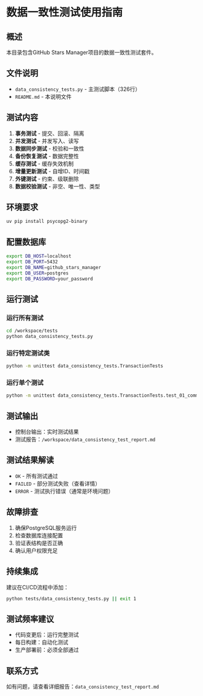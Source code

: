 # 数据一致性测试使用指南

## 概述
本目录包含GitHub Stars Manager项目的数据一致性测试套件。

## 文件说明
- `data_consistency_tests.py` - 主测试脚本（326行）
- `README.md` - 本说明文件

## 测试内容
1. **事务测试** - 提交、回滚、隔离
2. **并发测试** - 并发写入、读写
3. **数据同步测试** - 校验和一致性
4. **备份恢复测试** - 数据完整性
5. **缓存测试** - 缓存失效机制
6. **增量更新测试** - 自增ID、时间戳
7. **外键测试** - 约束、级联删除
8. **数据校验测试** - 非空、唯一性、类型

## 环境要求
```bash
uv pip install psycopg2-binary
```

## 配置数据库
```bash
export DB_HOST=localhost
export DB_PORT=5432
export DB_NAME=github_stars_manager
export DB_USER=postgres
export DB_PASSWORD=your_password
```

## 运行测试

### 运行所有测试
```bash
cd /workspace/tests
python data_consistency_tests.py
```

### 运行特定测试类
```bash
python -m unittest data_consistency_tests.TransactionTests
```

### 运行单个测试
```bash
python -m unittest data_consistency_tests.TransactionTests.test_01_commit
```

## 测试输出
- 控制台输出：实时测试结果
- 测试报告：`/workspace/data_consistency_test_report.md`

## 测试结果解读
- `OK` - 所有测试通过
- `FAILED` - 部分测试失败（查看详情）
- `ERROR` - 测试执行错误（通常是环境问题）

## 故障排查
1. 确保PostgreSQL服务运行
2. 检查数据库连接配置
3. 验证表结构是否正确
4. 确认用户权限充足

## 持续集成
建议在CI/CD流程中添加：
```bash
python tests/data_consistency_tests.py || exit 1
```

## 测试频率建议
- 代码变更后：运行完整测试
- 每日构建：自动化测试
- 生产部署前：必须全部通过

## 联系方式
如有问题，请查看详细报告：`data_consistency_test_report.md`

